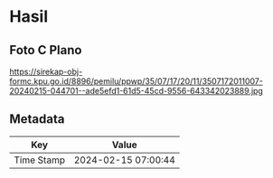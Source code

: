 # Hasil

## Foto C Plano

https://sirekap-obj-formc.kpu.go.id/8896/pemilu/ppwp/35/07/17/20/11/3507172011007-20240215-044701--ade5efd1-61d5-45cd-9556-643342023889.jpg


## Metadata

| Key        | Value               |
| ---------- | ------------------- |
| Time Stamp | 2024-02-15 07:00:44 |



